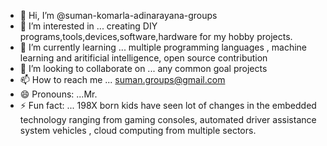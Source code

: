 - 👋 Hi, I’m @suman-komarla-adinarayana-groups
- 👀 I’m interested in ...  creating DIY programs,tools,devices,software,hardware for my hobby projects.
- 🌱 I’m currently learning ... multiple programming languages , machine learning and aritificial intelligence, open source contribution
- 💞️ I’m looking to collaborate on ... any common goal projects
- 📫 How to reach me ... suman.groups@gmail.com
- 😄 Pronouns: ...Mr.
- ⚡ Fun fact: ... 198X born kids have seen lot of changes in the embedded technology ranging from gaming consoles, automated driver assistance system vehicles , cloud computing from multiple sectors.

<!---
suman-komarla-adinarayana-groups/suman-komarla-adinarayana-groups is a ✨ special ✨ repository because its `README.md` (this file) appears on your GitHub profile.
You can click the Preview link to take a look at your changes.
--->
